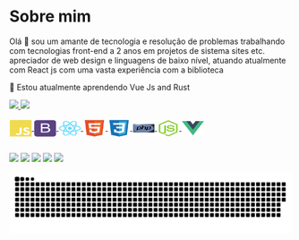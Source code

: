 # Sobre mim
Olá 👋 sou um amante de tecnologia e resolução de problemas trabalhando com tecnologias front-end a 2 anos em projetos de sistema sites etc. apreciador de web design e linguagens de baixo nível, atuando atualmente com React js com uma vasta experiência com a biblioteca
    
🌱 Estou atualmente aprendendo Vue Js and Rust

<div>
  <a href="https://github.com/JacksonSamuel42">
  <img height="180em" src="https://github-readme-stats.vercel.app/api?username=JacksonSamuel42&show_icons=true&theme=dracula&include_all_commits=true&count_private=true"/>
  <img height="180em" src="https://github-readme-stats.vercel.app/api/top-langs/?username=JacksonSamuel42&layout=compact&langs_count=7&theme=dracula"/>
</div>
<div style="display: inline_block"><br>
  <img align="center" alt="jackson-Js" height="30" width="40" src="https://raw.githubusercontent.com/devicons/devicon/master/icons/javascript/javascript-plain.svg">
  <img align="center" alt="jackson-boot" height="30" width="40" src="https://raw.githubusercontent.com/devicons/devicon/master/icons/bootstrap/bootstrap-plain.svg">
  <img align="center" alt="jackson-React" height="30" width="40" src="https://raw.githubusercontent.com/devicons/devicon/master/icons/react/react-original.svg">
  <img align="center" alt="jackson-HTML" height="30" width="40" src="https://raw.githubusercontent.com/devicons/devicon/master/icons/html5/html5-original.svg">
  <img align="center" alt="jackson-CSS" height="30" width="40" src="https://raw.githubusercontent.com/devicons/devicon/master/icons/css3/css3-original.svg">
  <img align="center" alt="jackson-php" height="30" width="40" src="https://raw.githubusercontent.com/devicons/devicon/master/icons/php/php-original.svg">
  <img align="center" alt="jackson-nodejs" height="30" width="40" src="https://raw.githubusercontent.com/devicons/devicon/master/icons/nodejs/nodejs-original.svg">
  <img align="center" alt="jackson-vue" height="30" width="40" src="https://raw.githubusercontent.com/devicons/devicon/master/icons/vuejs/vuejs-original.svg">
</div>
  
  ##
 
 <div>
     
  <a href="https://instagram.com/JacksonSamu42" target="_blank"><img src="https://img.shields.io/badge/-Instagram-%23E4405F?style=for-the-badge&logo=instagram&logoColor=white" target="_blank"></a>
 	<a href="https://www.twitter.com/JacksonSamu42" target="_blank"><img src="https://img.shields.io/badge/Twitter-1DA1F2?style=for-the-badge&logo=twitter&logoColor=white" target="_blank"></a>
 <a href="https://discord.gg/jackson#8807" target="_blank"><img src="https://img.shields.io/badge/Discord-7289DA?style=for-the-badge&logo=discord&logoColor=white" target="_blank"></a> 
  <a href = "mailto:jacksonsamuel42@hotmail.com"><img src="https://img.shields.io/badge/-Gmail-%23333?style=for-the-badge&logo=gmail&logoColor=white" target="_blank"></a>
  <a href="https://www.linkedin.com/in/ackson-samuel-485163207" target="_blank"><img src="https://img.shields.io/badge/-LinkedIn-%230077B5?style=for-the-badge&logo=linkedin&logoColor=white" target="_blank"></a> 
 
  ![Snake animation](https://github.com/JacksonSamuel42/JacksonSamuel42/blob/output/github-contribution-grid-snake.svg)
 
</div>

